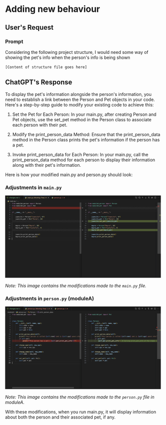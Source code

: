 
# Adding new behaviour

## User's Request

### Prompt
Considering the following project structure,  I would need some way of showing the pet's info when the person's info is being shown

```
[Content of structure file goes here]
```

## ChatGPT's Response

To display the pet's information alongside the person's information, you need to establish a link between the Person and Pet objects in your code. Here's a step-by-step guide to modify your existing code to achieve this:

1. Set the Pet for Each Person: In your main.py, after creating Person and Pet objects, use the set_pet method in the Person class to associate each person with their pet.

2. Modify the print_person_data Method: Ensure that the print_person_data method in the Person class prints the pet's information if the person has a pet.

3. Invoke print_person_data for Each Person: In your main.py, call the print_person_data method for each person to display their information along with their pet's information.

Here is how your modified main.py and person.py should look:

### Adjustments in `main.py`

![main.py Changes](/version_3/changes_main.png)

*Note: This image contains the modifications made to the `main.py` file.*

### Adjustments in `person.py` (moduleA)

![main.py Changes](/version_3/changes_person.png)

*Note: This image contains the modifications made to the `person.py` file in moduleA.*


With these modifications, when you run main.py, it will display information about both the person and their associated pet, if any.
